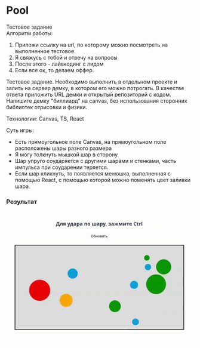 # Pool

Тестовое задание  
Алгоритм работы:

1. Приложи ссылку на url, по которому можно посмотреть на выполненное тестовое.
2. Я свяжусь с тобой и отвечу на вопросы
3. После этого - лайвкодинг с лидом
4. Если все ок, то делаем оффер.

Тестовое задание. Необходимо выполнить в отдельном проекте и залить на сервер демку, в котором его можно потрогать. В качестве ответа приложить URL демки и открытый репозиторий с кодом.  
Напишите демку "биллиард" на canvas, без использования сторонних библиотек отрисовки и физики.

Технологии: Canvas, TS, React

Суть игры:

- Есть прямоугольное поле Canvas, на прямоугольном поле расположены шары разного размера
- Я могу толкнуть мышкой шар в сторону
- Шар упруго соударяется с другими шарами и стенками, часть импульса при соударении теряется.
- Если шар кликнуть, то появляется менюшка, выполненная с помощью React, с помощью которой можно поменять цвет заливки шара.

### Результат

![Результат](public/result.gif)
